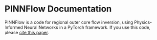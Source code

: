 # PINNFlow Documentation

PINNFlow is a code for regional outer core flow inversion, using Physics-Informed Neural Networks in a PyTorch framework. If you use this code, please [cite this paper](https://arxiv.org/abs/2504.02566).